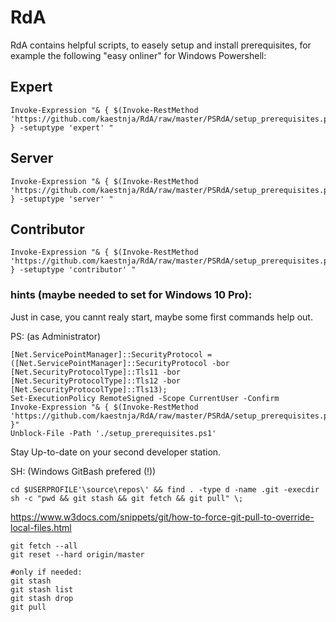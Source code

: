 # RdA
RdA contains helpful scripts, to easely setup and install prerequisites, for example the following "easy onliner" for Windows Powershell:

## Expert
```
Invoke-Expression "& { $(Invoke-RestMethod 'https://github.com/kaestnja/RdA/raw/master/PSRdA/setup_prerequisites.ps1') } -setuptype 'expert' "
```
## Server
```
Invoke-Expression "& { $(Invoke-RestMethod 'https://github.com/kaestnja/RdA/raw/master/PSRdA/setup_prerequisites.ps1') } -setuptype 'server' "
```
## Contributor
```
Invoke-Expression "& { $(Invoke-RestMethod 'https://github.com/kaestnja/RdA/raw/master/PSRdA/setup_prerequisites.ps1') } -setuptype 'contributor' "
``` 

### hints (maybe needed to set for Windows 10 Pro):

Just in case, you cannt realy start, maybe some first commands help out.

PS: (as Administrator)
```
[Net.ServicePointManager]::SecurityProtocol = ([Net.ServicePointManager]::SecurityProtocol -bor [Net.SecurityProtocolType]::Tls11 -bor [Net.SecurityProtocolType]::Tls12 -bor [Net.SecurityProtocolType]::Tls13);
Set-ExecutionPolicy RemoteSigned -Scope CurrentUser -Confirm
Invoke-Expression "& { $(Invoke-RestMethod 'https://github.com/kaestnja/RdA/raw/master/PSRdA/setup_prerequisites.ps1') }"
Unblock-File -Path './setup_prerequisites.ps1'
```
Stay Up-to-date on your second developer station.

SH: (Windows GitBash prefered (!))
```
cd $USERPROFILE'\source\repos\' && find . -type d -name .git -execdir sh -c "pwd && git stash && git fetch && git pull" \;
```

https://www.w3docs.com/snippets/git/how-to-force-git-pull-to-override-local-files.html
```
git fetch --all
git reset --hard origin/master

#only if needed:
git stash
git stash list
git stash drop
git pull
```
